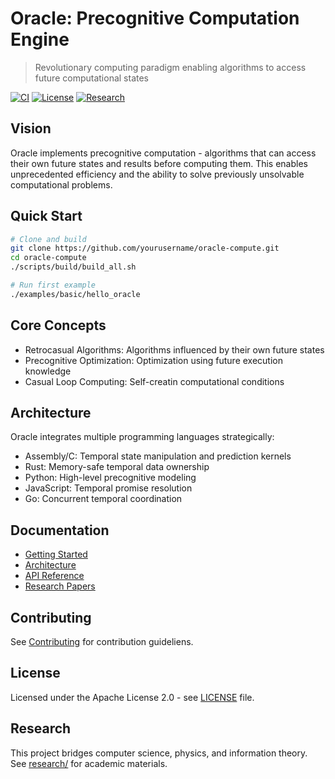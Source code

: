 # Oracle: Precognitive Computation Engine

> Revolutionary computing paradigm enabling algorithms to access future computational states

[![CI](https://github.com/ryan-tobin/oracle-compute/workflows/CI/badge.svg)](https://github.com/ryan-tobin/oracle-compute/actions)
[![License](https://img.shields.io/badge/License-Apache%202.0-blue.svg)](https://opensource.org/licenses/Apache-2.0)
[![Research](https://img.shields.io/badge/Research-Active-green.svg)](research/)

## Vision

Oracle implements precognitive computation - algorithms that can access their own future states and results before computing them. This enables unprecedented efficiency and the ability to solve previously unsolvable computational problems.

## Quick Start

```bash
# Clone and build
git clone https://github.com/yourusername/oracle-compute.git
cd oracle-compute
./scripts/build/build_all.sh

# Run first example
./examples/basic/hello_oracle
```
## Core Concepts

- Retrocasual Algorithms: Algorithms influenced by their own future states
- Precognitive Optimization: Optimization using future execution knowledge
- Casual Loop Computing: Self-creatin computational conditions

## Architecture
Oracle integrates multiple programming languages strategically:

- Assembly/C: Temporal state manipulation and prediction kernels
- Rust: Memory-safe temporal data ownership
- Python: High-level precognitive modeling
- JavaScript: Temporal promise resolution
- Go: Concurrent temporal coordination

## Documentation

- [Getting Started](docs/GETTING_STARTED.md)
- [Architecture](docs/ARCHITECTURE.md)
- [API Reference](docs/API_REFERENCE.md)
- [Research Papers](research/papers)


## Contributing
See [Contributing](CONTRIBUTING.md) for contribution guideliens.

## License
Licensed under the Apache License 2.0 - see [LICENSE](LICENSE) file.

## Research
This project bridges computer science, physics, and information theory. See [research/](research/) for academic materials.
